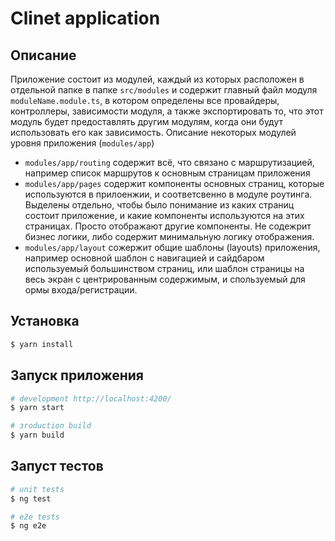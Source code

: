 # Clinet application


## Описание
Приложение состоит из модулей, каждый из которых расположен в отдельной папке в папке `src/modules` и содержит главный файл модуля `moduleName.module.ts`, в котором определены все провайдеры, контроллеры, зависимости модуля, а также экспортировать то, что этот модуль будет предоставлять другим модулям, когда они будут использовать его как зависимость.
Описание некоторых модулей уровня приложения (`modules/app`)
- `modules/app/routing` содержит всё, что связано с маршрутизацией, например список маршрутов к основным страницам приложения
- `modules/app/pages` содержит компоненты основных страниц, которые используются в прилоенжии, и соответсвенно в модуле роутинга. Выделены отдельно, чтобы было понимание из каких страниц состоит приложение, и какие компоненты используются на этих страницах. Просто отображают другие компоненты. Не содежрит бизнес логики, либо содержит минимальную логику отображения.
- `modules/app/layout` сожержит общие шаблоны (layouts) приложения, например основной шаблон с навигацией и сайдбаром используемый большинством страниц, или шаблон страницы на весь экран с центрированным содержимым, и спользуемый для ормы входа/регистрации.

## Установка

```bash
$ yarn install
```

## Запуск приложения

```bash
# development http://localhost:4200/
$ yarn start

# зroduction build
$ yarn build
```


## Запуст тестов
```bash
# unit tests
$ ng test

# e2e tests
$ ng e2e
```